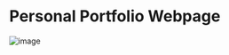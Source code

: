 # Personal Portfolio Webpage
![image](https://github.com/Milave-kun/Responsive-Web-Design/assets/125982535/aac84669-34c4-48b6-9067-0d18459645f3)


